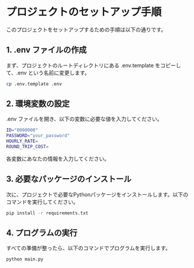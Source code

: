 # プロジェクトのセットアップ手順

このプロジェクトをセットアップするための手順は以下の通りです。

## 1. .env ファイルの作成

まず、プロジェクトのルートディレクトリにある .env.template をコピーして、.env という名前に変更します。

```bash
cp .env.template .env
```

## 2. 環境変数の設定

.env ファイルを開き、以下の変数に必要な値を入力してください。

```bash
ID="0000000"
PASSWORD="your_password"
HOURLY_RATE=
ROUND_TRIP_COST=
```

各変数にあなたの情報を入力してください。

## 3. 必要なパッケージのインストール

次に、プロジェクトで必要なPythonパッケージをインストールします。以下のコマンドを実行してください。

```bash
pip install -r requirements.txt
```

## 4. プログラムの実行

すべての準備が整ったら、以下のコマンドでプログラムを実行します。

```bash
python main.py
```
